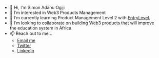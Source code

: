 - 👋 Hi, I’m Simon Adanu Ogiji
- 👀 I’m interested in Web3 Products Management
- 🌱 I’m currently learning Product Management Level 2 with [EntryLevel.](https://app.entrylevel.net/)
- 💞️ I’m looking to collaborate on building Web3 products that will improve the education system in Africa.
- 📫 Reach out to me...
    * <a href="mailto:saogiji@yahoo.com" target="_blank" title="Email"> Email me</a>
    * <a href="https://twitter.com/OgijiSimon" target="_blank" title="Twitter"> Twitter</a>
    * <a href="https://www.linkedin.com/in/saogiji/" target="_blank" title="Linkedin"> Linkedln</a>

<!---
saogiji/saogiji is a ✨ special ✨ repository because its `README.md` (this file) appears on your GitHub profile.
You can click the Preview link to take a look at your changes.
--->
